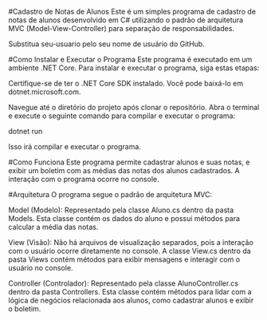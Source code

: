 #Cadastro de Notas de Alunos
Este é um simples programa de cadastro de notas de alunos desenvolvido em C# utilizando o padrão de arquitetura MVC (Model-View-Controller) para separação de responsabilidades.

Substitua seu-usuario pelo seu nome de usuário do GitHub.

#Como Instalar e Executar o Programa
Este programa é executado em um ambiente .NET Core. Para instalar e executar o programa, siga estas etapas:

Certifique-se de ter o .NET Core SDK instalado. Você pode baixá-lo em dotnet.microsoft.com.

Navegue até o diretório do projeto após clonar o repositório.
Abra o terminal e execute o seguinte comando para compilar e executar o programa:

dotnet run

Isso irá compilar e executar o programa.

#Como Funciona
Este programa permite cadastrar alunos e suas notas, e exibir um boletim com as médias das notas dos alunos cadastrados. A interação com o programa ocorre no console.

#Arquitetura
O programa segue o padrão de arquitetura MVC:

Model (Modelo): Representado pela classe Aluno.cs dentro da pasta Models. Esta classe contém os dados do aluno e possui métodos para calcular a média das notas.

View (Visão): Não há arquivos de visualização separados, pois a interação com o usuário ocorre diretamente no console. A classe View.cs dentro da pasta Views contém métodos para exibir mensagens e interagir com o usuário no console.

Controller (Controlador): Representado pela classe AlunoController.cs dentro da pasta Controllers. Esta classe contém métodos para lidar com a lógica de negócios relacionada aos alunos, como cadastrar alunos e exibir o boletim.
